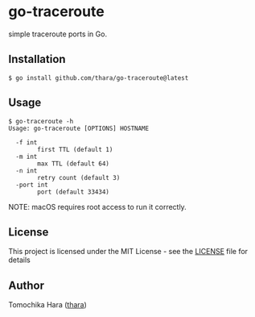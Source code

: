 # go-traceroute

simple traceroute ports in Go.

## Installation

```
$ go install github.com/thara/go-traceroute@latest
```

## Usage

```
$ go-traceroute -h
Usage: go-traceroute [OPTIONS] HOSTNAME

  -f int
        first TTL (default 1)
  -m int
        max TTL (default 64)
  -n int
        retry count (default 3)
  -port int
        port (default 33434)
```

NOTE: macOS requires root access to run it correctly.

## License

This project is licensed under the MIT License - see the [LICENSE](./LICENSE) file for details

## Author

Tomochika Hara ([thara](https://thara.dev))
